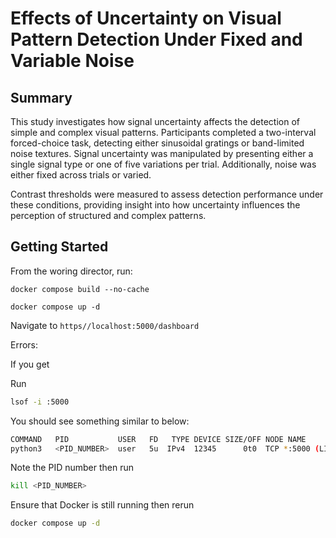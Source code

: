 # Effects of Uncertainty on Visual Pattern Detection Under Fixed and Variable Noise 


## Summary

This study investigates how signal uncertainty affects the detection of simple and complex visual patterns. Participants completed a two-interval forced-choice task, detecting either sinusoidal gratings or band-limited noise textures. Signal uncertainty was manipulated by presenting either a single signal type or one of five variations per trial. Additionally, noise was either fixed across trials or varied.

Contrast thresholds were measured to assess detection performance under these conditions, providing insight into how uncertainty influences the perception of structured and complex patterns.

## Getting Started


From the woring director, run:

`docker compose build --no-cache`

`docker compose up -d`

Navigate to `https//localhost:5000/dashboard`

Errors:

If you get 

Run 

```sh
lsof -i :5000
```
You should see something similar to below:

```sh
COMMAND   PID           USER   FD   TYPE DEVICE SIZE/OFF NODE NAME
python3   <PID_NUMBER>  user   5u  IPv4  12345      0t0  TCP *:5000 (LISTEN)
```

Note the PID number then run 

```sh
kill <PID_NUMBER>
```

Ensure that Docker is still running then rerun 

```sh
docker compose up -d
```
